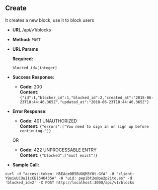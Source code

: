 **Create**
----
It creates a new block, use it to block users

* **URL**
  /api/v1/blocks

* **Method:**
  `POST`

*  **URL Params**

   **Required:**
 
   `blocked_id=[integer]`

* **Success Response:**
  

  * **Code:** 200 <br />
    **Content:** `{"id":1,"blocker_id":1,"blocked_id":2,"created_at":"2018-06-23T18:44:46.365Z","updated_at":"2018-06-23T18:44:46.365Z"}`


 
* **Error Response:**

  * **Code:** 401 UNAUTHORIZED <br />
    **Content:** `{"errors":["You need to sign in or sign up before continuing."]}`


  OR

  * **Code:** 422 UNPROCESSABLE ENTRY <br />
    **Content:** `{"blocked":["must exist"]}`

* **Sample Call:**

```
curl -H "access-token: H5EAce0B5BUOQM3Y0t-GYA" -H "client: Y9eiuUCOuI1cCEi54O435A" -H "uid: pepibt2o@pe2p2ito.es" -d 'blocked_id=2' -X POST http://localhost:3000/api/v1/blocks
```
